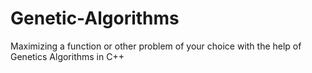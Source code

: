 # Genetic-Algorithms
Maximizing a function or other problem of your choice with the help of Genetics Algorithms in C++
